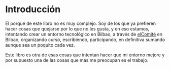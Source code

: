 # Introducción

El porqué de este libro no es muy complejo. Soy de los que ya prefieren hacer cosas que quejarse por lo que no les gusta, y en eso estamos, intentando crear un entorno tecnológico en Bilbao, a través de [elComité](https://twitter.com/elcomite_bio) en Bilbao, organizando curso, escribiendo, participando, en definitiva sumando aunque sea un poquito cada vez.

Este libro es otra de esas cosas que intentan hacer que mi entorno mejore y por supuesto una de las cosas que más me preocupan es el trabajo.

